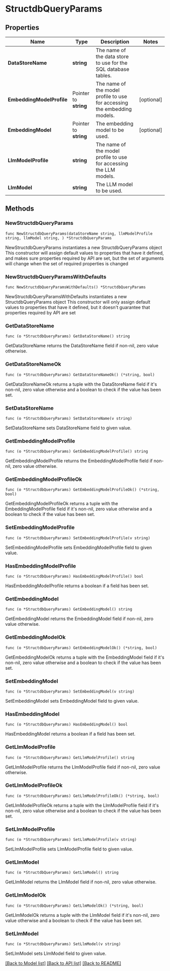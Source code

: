 # StructdbQueryParams

## Properties

Name | Type | Description | Notes
------------ | ------------- | ------------- | -------------
**DataStoreName** | **string** | The name of the data store to use for the SQL database tables. | 
**EmbeddingModelProfile** | Pointer to **string** | The name of the model profile to use for accessing the embedding models. | [optional] 
**EmbeddingModel** | Pointer to **string** | The embedding model to be used. | [optional] 
**LlmModelProfile** | **string** | The name of the model profile to use for accessing the LLM models. | 
**LlmModel** | **string** | The LLM model to be used. | 

## Methods

### NewStructdbQueryParams

`func NewStructdbQueryParams(dataStoreName string, llmModelProfile string, llmModel string, ) *StructdbQueryParams`

NewStructdbQueryParams instantiates a new StructdbQueryParams object
This constructor will assign default values to properties that have it defined,
and makes sure properties required by API are set, but the set of arguments
will change when the set of required properties is changed

### NewStructdbQueryParamsWithDefaults

`func NewStructdbQueryParamsWithDefaults() *StructdbQueryParams`

NewStructdbQueryParamsWithDefaults instantiates a new StructdbQueryParams object
This constructor will only assign default values to properties that have it defined,
but it doesn't guarantee that properties required by API are set

### GetDataStoreName

`func (o *StructdbQueryParams) GetDataStoreName() string`

GetDataStoreName returns the DataStoreName field if non-nil, zero value otherwise.

### GetDataStoreNameOk

`func (o *StructdbQueryParams) GetDataStoreNameOk() (*string, bool)`

GetDataStoreNameOk returns a tuple with the DataStoreName field if it's non-nil, zero value otherwise
and a boolean to check if the value has been set.

### SetDataStoreName

`func (o *StructdbQueryParams) SetDataStoreName(v string)`

SetDataStoreName sets DataStoreName field to given value.


### GetEmbeddingModelProfile

`func (o *StructdbQueryParams) GetEmbeddingModelProfile() string`

GetEmbeddingModelProfile returns the EmbeddingModelProfile field if non-nil, zero value otherwise.

### GetEmbeddingModelProfileOk

`func (o *StructdbQueryParams) GetEmbeddingModelProfileOk() (*string, bool)`

GetEmbeddingModelProfileOk returns a tuple with the EmbeddingModelProfile field if it's non-nil, zero value otherwise
and a boolean to check if the value has been set.

### SetEmbeddingModelProfile

`func (o *StructdbQueryParams) SetEmbeddingModelProfile(v string)`

SetEmbeddingModelProfile sets EmbeddingModelProfile field to given value.

### HasEmbeddingModelProfile

`func (o *StructdbQueryParams) HasEmbeddingModelProfile() bool`

HasEmbeddingModelProfile returns a boolean if a field has been set.

### GetEmbeddingModel

`func (o *StructdbQueryParams) GetEmbeddingModel() string`

GetEmbeddingModel returns the EmbeddingModel field if non-nil, zero value otherwise.

### GetEmbeddingModelOk

`func (o *StructdbQueryParams) GetEmbeddingModelOk() (*string, bool)`

GetEmbeddingModelOk returns a tuple with the EmbeddingModel field if it's non-nil, zero value otherwise
and a boolean to check if the value has been set.

### SetEmbeddingModel

`func (o *StructdbQueryParams) SetEmbeddingModel(v string)`

SetEmbeddingModel sets EmbeddingModel field to given value.

### HasEmbeddingModel

`func (o *StructdbQueryParams) HasEmbeddingModel() bool`

HasEmbeddingModel returns a boolean if a field has been set.

### GetLlmModelProfile

`func (o *StructdbQueryParams) GetLlmModelProfile() string`

GetLlmModelProfile returns the LlmModelProfile field if non-nil, zero value otherwise.

### GetLlmModelProfileOk

`func (o *StructdbQueryParams) GetLlmModelProfileOk() (*string, bool)`

GetLlmModelProfileOk returns a tuple with the LlmModelProfile field if it's non-nil, zero value otherwise
and a boolean to check if the value has been set.

### SetLlmModelProfile

`func (o *StructdbQueryParams) SetLlmModelProfile(v string)`

SetLlmModelProfile sets LlmModelProfile field to given value.


### GetLlmModel

`func (o *StructdbQueryParams) GetLlmModel() string`

GetLlmModel returns the LlmModel field if non-nil, zero value otherwise.

### GetLlmModelOk

`func (o *StructdbQueryParams) GetLlmModelOk() (*string, bool)`

GetLlmModelOk returns a tuple with the LlmModel field if it's non-nil, zero value otherwise
and a boolean to check if the value has been set.

### SetLlmModel

`func (o *StructdbQueryParams) SetLlmModel(v string)`

SetLlmModel sets LlmModel field to given value.



[[Back to Model list]](../README.md#documentation-for-models) [[Back to API list]](../README.md#documentation-for-api-endpoints) [[Back to README]](../README.md)


